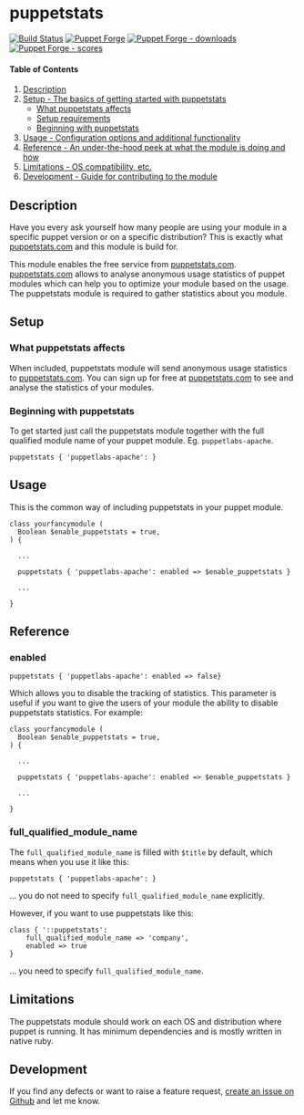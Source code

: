 # puppetstats

[![Build Status](https://travis-ci.org/kschu91/puppetstats.svg?branch=master)](https://travis-ci.org/kschu91/puppetstats)
[![Puppet Forge](https://img.shields.io/puppetforge/v/kschu91/puppetstats.svg)](https://forge.puppetlabs.com/kschu91/puppetstats)
[![Puppet Forge - downloads](https://img.shields.io/puppetforge/dt/kschu91/puppetstats.svg)](https://forge.puppetlabs.com/kschu91/puppetstats)
[![Puppet Forge - scores](https://img.shields.io/puppetforge/f/kschu91/puppetstats.svg)](https://forge.puppetlabs.com/kschu91/puppetstats)

#### Table of Contents

1. [Description](#description)
1. [Setup - The basics of getting started with puppetstats](#setup)
    * [What puppetstats affects](#what-puppetstats-affects)
    * [Setup requirements](#setup-requirements)
    * [Beginning with puppetstats](#beginning-with-puppetstats)
1. [Usage - Configuration options and additional functionality](#usage)
1. [Reference - An under-the-hood peek at what the module is doing and how](#reference)
1. [Limitations - OS compatibility, etc.](#limitations)
1. [Development - Guide for contributing to the module](#development)

## Description

Have you every ask yourself how many people are using your module in a specific puppet version or on a specific distribution?
This is exactly what [puppetstats.com](https://puppetstats.com) and this module is build for.

This module enables the free service from [puppetstats.com](https://puppetstats.com). [puppetstats.com](https://puppetstats.com) allows to analyse
anonymous usage statistics of puppet modules which can help you to optimize your module based on the usage.
The puppetstats module is required to gather statistics about you module.

## Setup

### What puppetstats affects

When included, puppetstats module will send anonymous usage statistics to [puppetstats.com](https://puppetstats.com).
You can sign up for free at [puppetstats.com](https://puppetstats.com) to see and analyse the statistics of your modules.

### Beginning with puppetstats

To get started just call the puppetstats module together with the full qualified module name of your puppet module. Eg. `puppetlabs-apache`.

    puppetstats { 'puppetlabs-apache': }

## Usage

This is the common way of including puppetstats in your puppet module.

    class yourfancymodule (
      Boolean $enable_puppetstats = true,
    ) {
      
      ...
      
      puppetstats { 'puppetlabs-apache': enabled => $enable_puppetstats }
      
      ...
      
    }

## Reference

### enabled

    puppetstats { 'puppetlabs-apache': enabled => false}

Which allows you to disable the tracking of statistics. This parameter is useful if you want to give the users of your
module the ability to disable puppetstats statistics. For example:

    class yourfancymodule (
      Boolean $enable_puppetstats = true,
    ) {
      
      ...
      
      puppetstats { 'puppetlabs-apache': enabled => $enable_puppetstats }
      
      ...
      
    }

### full_qualified_module_name

The `full_qualified_module_name` is filled with `$title` by default, which means when you use it like this:

    puppetstats { 'puppetlabs-apache': }
    
... you do not need to specify `full_qualified_module_name` explicitly.

However, if you want to use puppetstats like this:

    class { '::puppetstats':
        full_qualified_module_name => 'company',
        enabled => true
    }
... you need to specify `full_qualified_module_name`.

## Limitations

The puppetstats module should work on each OS and distribution where puppet is running.
It has minimum dependencies and is mostly written in native ruby.

## Development

If you find any defects or want to raise a feature request, [create an issue on Github](https://github.com/kschu91/puppetstats/issues/new) and let me know.